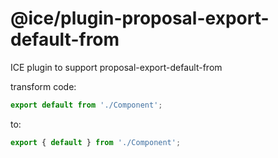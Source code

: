 # @ice/plugin-proposal-export-default-from

ICE plugin to support proposal-export-default-from

transform code:

```js
export default from './Component';
```

to:

```js
export { default } from './Component';
```
